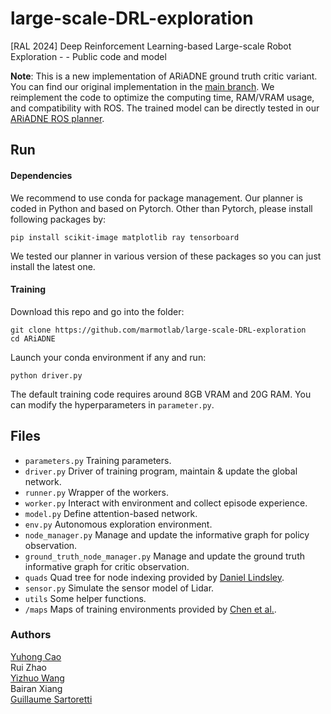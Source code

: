 # large-scale-DRL-exploration
[RAL 2024] Deep Reinforcement Learning-based Large-scale Robot Exploration - - Public code and model

**Note**: This is a new implementation of ARiADNE ground truth critic variant. 
You can find our original implementation in the [main branch](https://github.com/marmotlab/large-scale-DRL-exploration/tree/main).
We reimplement the code to optimize the computing time, RAM/VRAM usage, and compatibility with ROS. 
The trained model can be directly tested in our [ARiADNE ROS planner](https://github.com/marmotlab/ARiADNE-ROS-Planner).

## Run

#### Dependencies
We recommend to use conda for package management. 
Our planner is coded in Python and based on Pytorch. 
Other than Pytorch, please install following packages by:
```
pip install scikit-image matplotlib ray tensorboard
```
We tested our planner in various version of these packages so you can just install the latest one.

#### Training
Download this repo and go into the folder:
```
git clone https://github.com/marmotlab/large-scale-DRL-exploration
cd ARiADNE
```
Launch your conda environment if any and run:

```python driver.py```

The default training code requires around 8GB VRAM and 20G RAM. 
You can modify the hyperparameters in `parameter.py`.


## Files
* `parameters.py` Training parameters.
* `driver.py` Driver of training program, maintain & update the global network.
* `runner.py` Wrapper of the workers.
* `worker.py` Interact with environment and collect episode experience.
* `model.py` Define attention-based network.
* `env.py` Autonomous exploration environment.
* `node_manager.py` Manage and update the informative graph for policy observation.
* `ground_truth_node_manager.py` Manage and update the ground truth informative graph for critic observation.
* `quads` Quad tree for node indexing provided by [Daniel Lindsley](https://github.com/toastdriven).
* `sensor.py` Simulate the sensor model of Lidar.
* `utils` Some helper functions.
* `/maps` Maps of training environments provided by <a href="https://github.com/RobustFieldAutonomyLab/DRL_robot_exploration">Chen et al.</a>.


### Authors
[Yuhong Cao](https://github.com/caoyuhong001)\
Rui Zhao\
[Yizhuo Wang](https://github.com/wyzh98)\
Bairan Xiang\
[Guillaume Sartoretti](https://github.com/gsartoretti)

